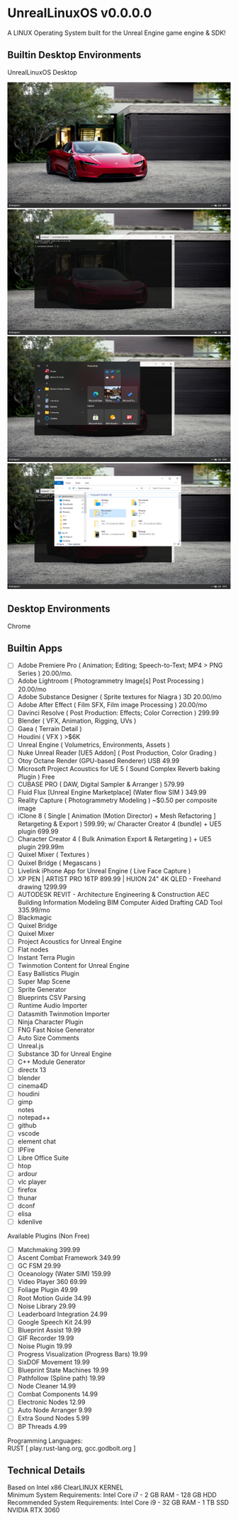 # UnrealLinuxOS v0.0.0.0 

A LINUX Operating System built for the Unreal Engine game engine & SDK!

## Builtin Desktop Environments  
UnrealLinuxOS Desktop  

<img src=IMG/Desktop.png>

<img src=IMG/Desktop.Konquer.png>

<img src=IMG/Desktop.ProgramsAndSettings.png>

<img src=IMG/Desktop.Explorer.png>

## Desktop Environments  
Chrome  
 
## Builtin Apps 
- [ ] Adobe Premiere Pro ( Animation; Editing; Speech-to-Text; MP4 > PNG Series ) 20.00/mo.
- [ ] Adobe Lightroom ( Photogrammetry Image[s] Post Processing ) 20.00/mo
- [ ] Adobe Substance Designer ( Sprite textures for Niagra ) 3D 20.00/mo
- [ ] Adobe After Effect ( Film SFX, Film image Processing ) 20.00/mo
- [ ] Davinci Resolve ( Post Production: Effects; Color Correction ) 299.99
- [ ] Blender ( VFX, Animation, Rigging, UVs )
- [ ] Gaea ( Terrain Detail )
- [ ] Houdini ( VFX ) >$6K
- [ ] Unreal Engine ( Volumetrics, Environments, Assets )
- [ ] Nuke Unreal Reader [UE5 Addon] ( Post Production, Color Grading )
- [ ] Otoy Octane Render (GPU-based Renderer) USB 49.99
- [ ] Microsoft Project Acoustics for UE 5 ( Sound Complex Reverb baking Plugin ) Free
- [ ] CUBASE PRO ( DAW, Digital Sampler & Arranger ) 579.99
- [ ] Fluid Flux [Unreal Engine Marketplace] (Water flow SIM ) 349.99
- [ ] Reality Capture ( Photogrammetry Modeling ) ~$0.50 per composite image
- [ ] iClone 8 ( Single [ Animation (Motion Director) + Mesh Refactoring ] Retargeting & Export ) 599.99; w/ Character Creator 4 (bundle) + UE5 plugin 699.99
- [ ] Character Creator 4 ( Bulk Animation Export & Retargeting ) + UE5 plugin 299.99m
- [ ] Quixel Mixer ( Textures )  
- [ ] Quixel Bridge ( Megascans )  
- [ ] Livelink iPhone App for Unreal Engine ( Live Face Capture )
- [ ] XP PEN | ARTIST PRO 16TP 899.99 | HUION 24" 4K QLED - Freehand drawing 1299.99
- [ ] AUTODESK REVIT - Architecture Engineering & Construction AEC Building Information Modeling BIM Computer Aided Drafting CAD Tool 335.99/mo
- [ ] Blackmagic
- [ ] Quixel Bridge
- [ ] Quixel Mixer
- [ ] Project Acoustics for Unreal Engine
- [ ] Flat nodes
- [ ] Instant Terra Plugin
- [ ] Twinmotion Content for Unreal Engine
- [ ] Easy Ballistics Plugin
- [ ] Super Map Scene
- [ ] Sprite Generator
- [ ] Blueprints CSV Parsing
- [ ] Runtime Audio Importer
- [ ] Datasmith Twinmotion Importer
- [ ] Ninja Character Plugin
- [ ] FNG Fast Noise Generator 
- [ ] Auto Size Comments
- [ ] Unreal.js
- [ ] Substance 3D for Unreal Engine
- [ ] C++ Module Generator
- [ ] directx 13
- [ ] blender    
- [ ] cinema4D     
- [ ] houdini    
- [ ] gimp  
notes  
- [ ] notepad++  
- [ ] github  
- [ ] vscode  
- [ ] element chat    
- [ ] IPFire  
- [ ] Libre Office Suite  
- [ ] htop  
- [ ] ardour  
- [ ] vlc player  
- [ ] firefox  
- [ ] thunar  
- [ ] dconf  
- [ ] elisa  
- [ ] kdenlive  

Available Plugins (Non Free)  
- [ ] Matchmaking 399.99
- [ ] Ascent Combat Framework 349.99
- [ ] GC FSM 29.99
- [ ] Oceanology (Water SIM) 159.99
- [ ] Video Player 360 69.99
- [ ] Foliage Plugin 49.99
- [ ] Root Motion Guide 34.99
- [ ] Noise Library 29.99
- [ ] Leaderboard Integration 24.99
- [ ] Google Speech Kit 24.99
- [ ] Blueprint Assist 19.99
- [ ] GIF Recorder 19.99
- [ ] Noise Plugin 19.99
- [ ] Progress Visualization (Progress Bars) 19.99
- [ ] SixDOF Movement 19.99
- [ ] Blueprint State Machines 19.99
- [ ] Pathfollow (Spline path) 19.99
- [ ] Node Cleaner 14.99
- [ ] Combat Components 14.99
- [ ] Electronic Nodes 12.99
- [ ] Auto Node Arranger 9.99
- [ ] Extra Sound Nodes 5.99
- [ ] BP Threads 4.99

Programming Languages:    
RUST [ play.rust-lang.org, gcc.godbolt.org ]  

## Technical Details
Based on Intel x86 ClearLINUX KERNEL  
Minimum System Requirements: Intel Core i7 - 2 GB RAM - 128 GB HDD 
Recommended System Requirements: Intel Core i9 - 32 GB RAM - 1 TB SSD NVIDIA RTX 3060  

